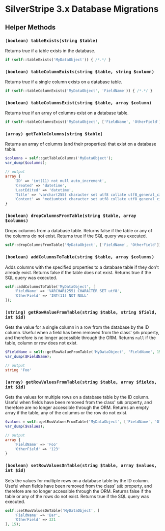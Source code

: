 # SilverStripe 3.x Database Migrations

## Helper Methods

### `(boolean) tableExists(string $table)`

Returns true if a table exists in the database.

```php
if (self::tableExists('MyDataObject')) { /*.*/ }
```

### `(boolean) tableColumnExists(string $table, string $column)`

Returns true if a single column exists on a database table.

```php
if (self::tableColumnExists('MyDataObject', 'FieldName')) { /*.*/ }
```

### `(boolean) tableColumnsExist(string $table, array $column)`

Returns true if an array of columns exist on a database table.

```php
if (self::tableColumnsExist('MyDataObject', ['FieldName', 'OtherField'])) { /*.*/ }
```

### `(array) getTableColumns(string $table)`

Returns an array of columns (and their properties) that exist on a database table.

```php
$columns = self::getTableColumns('MyDataObject');
var_dump($columns);

// output
array {
	'ID' => 'int(11) not null auto_increment',
	'Created' => 'datetime',
	'LastEdited' => 'datetime',
	'Title' => 'varchar(255) character set utf8 collate utf8_general_ci',
	'Content' => 'mediumtext character set utf8 collate utf8_general_ci'
}
```

### `(boolean) dropColumnsFromTable(string $table, array $columns)`

Drops columns from a database table. Returns false if the table or any of the columns do not exist. Returns true if the SQL query was executed.

```php
self::dropColumnsFromTable('MyDataObject', ['FieldName', 'OtherField']);
```

### `(boolean) addColumnsToTable(string $table, array $columns)`

Adds columns with the specified properties to a database table if they don't already exist. Returns false if the table does not exist. Returns true if the SQL query was executed.

```php
self::addColumnsToTable('MyDataObject', [
	'FieldName' => 'VARCHAR(255) CHARACTER SET utf8', 
	'OtherField' => 'INT(11) NOT NULL'
]);
```

### `(string) getRowValueFromTable(string $table, string $field, int $id)`

Gets the value for a single column in a row from the database by the ID column. Useful when a field has been removed from the class' `$db` property, and therefore is no longer accessible through the ORM. Returns `null` if the table, column or row does not exist.

```php
$FieldName = self::getRowValueFromTable('MyDataObject', 'FieldName', 15);
var_dump($FieldName);

// output
string 'Foo'
```

### `(array) getRowValuesFromTable(string $table, array $fields, int $id)`

Gets the values for multiple rows on a database table by the ID column. Useful when fields have been removed from the class' `$db` property, and therefore are no longer accessible through the ORM. Returns an empty array if the table, any of the columns or the row do not exist.

```php
$values = self::getRowValuesFromTable('MyDataObject', ['FieldName', 'OtherField'], 15);
var_dump($values);

// output
array {
	'FieldName' => 'Foo'
	'OtherField' => '123'
}
```

### `(boolean) setRowValuesOnTable(string $table, array $values, int $id)`

Sets the values for multiple rows on a database table by the ID column. Useful when fields have been removed from the class' `$db` property, and therefore are no longer accessible through the ORM. Returns false if the table or any of the rows do not exist. Returns true if the SQL query was executed.

```php
self::setRowValuesOnTable('MyDataObject', [
	'FieldName' => 'Bar', 
	'OtherField' => 321
], 15);
```

